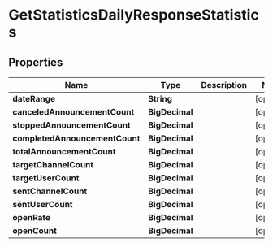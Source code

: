 

# GetStatisticsDailyResponseStatistics


## Properties

Name | Type | Description | Notes
------------ | ------------- | ------------- | -------------
**dateRange** | **String** |  |  [optional]
**canceledAnnouncementCount** | **BigDecimal** |  |  [optional]
**stoppedAnnouncementCount** | **BigDecimal** |  |  [optional]
**completedAnnouncementCount** | **BigDecimal** |  |  [optional]
**totalAnnouncementCount** | **BigDecimal** |  |  [optional]
**targetChannelCount** | **BigDecimal** |  |  [optional]
**targetUserCount** | **BigDecimal** |  |  [optional]
**sentChannelCount** | **BigDecimal** |  |  [optional]
**sentUserCount** | **BigDecimal** |  |  [optional]
**openRate** | **BigDecimal** |  |  [optional]
**openCount** | **BigDecimal** |  |  [optional]



